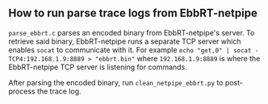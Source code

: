 ## How to run parse trace logs from EbbRT-netpipe

`parse_ebbrt.c` parses an encoded binary from EbbRT-netpipe's server. To retrieve said binary, EbbRT-netpipe runs a separate TCP server which enables `socat` to communicate with it. For example `echo "get,0" | socat - TCP4:192.168.1.9:8889 > "ebbrt.bin"` where `192.168.1.9:8889` is where the EbbRT-netpipe TCP server is listening for commands.

After parsing the encoded binary, run `clean_netpipe_ebbrt.py` to post-process the trace log.

